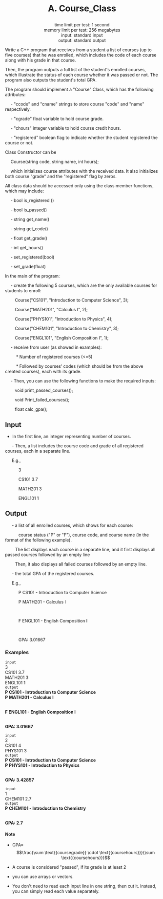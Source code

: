 # <p align="center">A. Course_Class </p>

<p align="center">
  time limit per test: 1 second <br>
  memory limit per test: 256 megabytes <br>
input: standard input<br>
output: standard output
</p>

Write a C++ program that receives from a student a list of courses (up to five courses) that he was enrolled, which includes the code of each course along with his grade in that course.

Then, the program outputs a full list of the student's enrolled courses, which illustrate the status of each course whether it was passed or not. The program also outputs the student's total GPA.

The program should implement a "Course" Class, which has the following attributes:

   - "ccode" and "cname" strings to store course "code" and "name" respectively.

   - "cgrade" float variable to hold course grade.

   - "chours" integer variable to hold course credit hours.

   - "registered" boolean flag to indicate whether the student registered the course or not.

Class Constructor can be

   Course(string code, string name, int hours);

   which initializes course attributes with the received data. It also initializes both course "grade" and the "registered" flag by zeros.

All class data should be accessed only using the class member functions, which may include:

   - bool is_registered ()

   - bool is_passed()

   - string get_name()

   - string get_code()

   - float get_grade()

   - int get_hours()

   - set_registered(bool)

   - set_grade(float)

In the main of the program:

   - create the following 5 courses, which are the only available courses for students to enroll:

     Course("CS101", "Introduction to Computer Science", 3);

     Course("MATH201", "Calculus I", 2);

     Course("PHYS101", "Introduction to Physics", 4);

     Course("CHEM101", "Introduction to Chemistry", 3);

     Course("ENGL101", "English Composition I", 1);

   - receive from user (as showed in examples):

      * Number of registered courses (<=5)

      * Followed by courses' codes (which should be from the above created courses), each with its grade.

   - Then, you can use the following functions to make the required inputs:

     void print_passed_courses();

     void Print_failed_courses();

     float calc_gpa();

## Input
 - In the first line, an integer representing number of courses.

    - Then, a list includes the course code and grade of all registered courses, each in a separate line.

    E.g.,

        3

        CS101 3.7

        MATH201 3

        ENGL101 1

## Output
    - a list of all enrolled courses, which shows for each course:

        course status ("P" or "F"), course code, and course name (in the format of the following example).

      The list displays each course in a separate line, and it first displays all passed courses followed by an empty line

      Then, it also displays all failed courses followed by an empty line.

    - the total GPA of the registered courses.

    E.g.,

        P CS101 - Introduction to Computer Science

        P MATH201 - Calculus I

         

        F ENGL101 - English Composition I

         

        GPA: 3.01667



### Examples<br>
 ```input```<br>
3 <br>
CS101 3.7 <br>
MATH201 3 <br>
ENGL101 1 <br>
 ```output```<br>
**P CS101 - Introduction to Computer Science** <br>
**P MATH201 - Calculus I** <br> <br>

**F ENGL101 - English Composition I** <br> <br>

**GPA: 3.01667 <br>**

 ```input```<br>
2 <br>
CS101 4 <br>
PHYS101 3 <br>
 ```output```<br>
**P CS101 - Introduction to Computer Science** <br>
**P PHYS101 - Introduction to Physics** <br> <br>


**GPA: 3.42857**

 ```input```<br>
1 <br>
CHEM101 2.7 <br>
 ```output```<br>
**P CHEM101 - Introduction to Chemistry** <br><br>


**GPA: 2.7**

#### Note
- GPA= $$\frac{\sum \text{{coursegrade}} \cdot \text{{coursehours}}}{\sum \text{{coursehours}}}$$

- A course is considered "passed", if its grade is at least 2

- you can use arrays or vectors.

- You don't need to read each input line in one string, then cut it. Instead, you can simply read each value separately.



